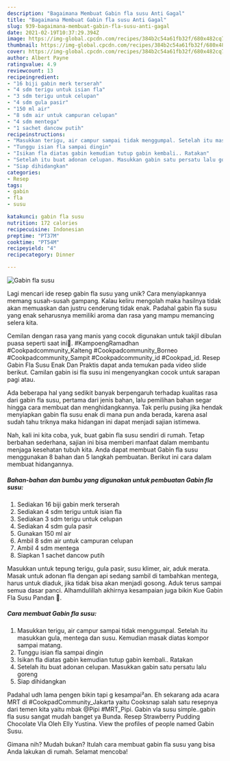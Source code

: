 ```yaml
---
description: "Bagaimana Membuat Gabin fla susu Anti Gagal"
title: "Bagaimana Membuat Gabin fla susu Anti Gagal"
slug: 939-bagaimana-membuat-gabin-fla-susu-anti-gagal
date: 2021-02-19T10:37:29.394Z
image: https://img-global.cpcdn.com/recipes/384b2c54a61fb32f/680x482cq70/gabin-fla-susu-foto-resep-utama.jpg
thumbnail: https://img-global.cpcdn.com/recipes/384b2c54a61fb32f/680x482cq70/gabin-fla-susu-foto-resep-utama.jpg
cover: https://img-global.cpcdn.com/recipes/384b2c54a61fb32f/680x482cq70/gabin-fla-susu-foto-resep-utama.jpg
author: Albert Payne
ratingvalue: 4.9
reviewcount: 13
recipeingredient:
- "16 biji gabin merk terserah"
- "4 sdm terigu untuk isian fla"
- "3 sdm terigu untuk celupan"
- "4 sdm gula pasir"
- "150 ml air"
- "8 sdm air untuk campuran celupan"
- "4 sdm mentega"
- "1 sachet dancow putih"
recipeinstructions:
- "Masukkan terigu, air campur sampai tidak menggumpal. Setelah itu masukkan gula, mentega dan susu. Kemudian masak diatas kompor sampai matang."
- "Tunggu isian fla sampai dingin"
- "Isikan fla diatas gabin kemudian tutup gabin kembali.. Ratakan"
- "Setelah itu buat adonan celupan. Masukkan gabin satu persatu lalu goreng"
- "Siap dihidangkan"
categories:
- Resep
tags:
- gabin
- fla
- susu

katakunci: gabin fla susu 
nutrition: 172 calories
recipecuisine: Indonesian
preptime: "PT37M"
cooktime: "PT54M"
recipeyield: "4"
recipecategory: Dinner

---
```



![Gabin fla susu](https://img-global.cpcdn.com/recipes/384b2c54a61fb32f/680x482cq70/gabin-fla-susu-foto-resep-utama.jpg)

Lagi mencari ide resep gabin fla susu yang unik? Cara menyiapkannya memang susah-susah gampang. Kalau keliru mengolah maka hasilnya tidak akan memuaskan dan justru cenderung tidak enak. Padahal gabin fla susu yang enak seharusnya memiliki aroma dan rasa yang mampu memancing selera kita.

Cemilan dengan rasa yang manis yang cocok digunakan untuk takjil dibulan puasa seperti saat ini🥰. #KampoengRamadhan #Cookpadcommunity_Kalteng #Cookpadcommunity_Borneo #Cookpadcommunity_Sampit #Cookpadcommunity_id #Cookpad_id. Resep Gabin Fla Susu Enak Dan Praktis dapat anda temukan pada video slide berikut. Camilan gabin isi fla susu ini mengenyangkan cocok untuk sarapan pagi atau.

Ada beberapa hal yang sedikit banyak berpengaruh terhadap kualitas rasa dari gabin fla susu, pertama dari jenis bahan, lalu pemilihan bahan segar hingga cara membuat dan menghidangkannya. Tak perlu pusing jika hendak menyiapkan gabin fla susu enak di mana pun anda berada, karena asal sudah tahu triknya maka hidangan ini dapat menjadi sajian istimewa.


Nah, kali ini kita coba, yuk, buat gabin fla susu sendiri di rumah. Tetap berbahan sederhana, sajian ini bisa memberi manfaat dalam membantu menjaga kesehatan tubuh kita. Anda dapat membuat Gabin fla susu menggunakan 8 bahan dan 5 langkah pembuatan. Berikut ini cara dalam membuat hidangannya.

<!--inarticleads1-->

##### Bahan-bahan dan bumbu yang digunakan untuk pembuatan Gabin fla susu:

1. Sediakan 16 biji gabin merk terserah
1. Sediakan 4 sdm terigu untuk isian fla
1. Sediakan 3 sdm terigu untuk celupan
1. Sediakan 4 sdm gula pasir
1. Gunakan 150 ml air
1. Ambil 8 sdm air untuk campuran celupan
1. Ambil 4 sdm mentega
1. Siapkan 1 sachet dancow putih


Masukkan untuk tepung terigu, gula pasir, susu klimer, air, aduk merata. Masak untuk adonan fla dengan api sedang sambil di tambahkan mentega, harus untuk diaduk, jika tidak bisa akan menjadi gosong. Aduk terus sampai semua dasar panci. Alhamdulillah akhirnya kesampaian juga bikin Kue Gabin Fla Susu Pandan 🤗. 

<!--inarticleads2-->

##### Cara membuat Gabin fla susu:

1. Masukkan terigu, air campur sampai tidak menggumpal. Setelah itu masukkan gula, mentega dan susu. Kemudian masak diatas kompor sampai matang.
1. Tunggu isian fla sampai dingin
1. Isikan fla diatas gabin kemudian tutup gabin kembali.. Ratakan
1. Setelah itu buat adonan celupan. Masukkan gabin satu persatu lalu goreng
1. Siap dihidangkan


Padahal udh lama pengen bikin tapi g kesampai²an. Eh sekarang ada acara MRT di #CookpadCommunity_Jakarta yaitu Cooksnap salah satu resepnya dari temen kita yaitu mbak @Pipi #MRT_Pipi. Gabin vla susu simple..gabin fla susu sangat mudah banget ya Bunda. Resep Strawberry Pudding Chocolate Vla Oleh Elly Yustina. View the profiles of people named Gabin Susu. 

Gimana nih? Mudah bukan? Itulah cara membuat gabin fla susu yang bisa Anda lakukan di rumah. Selamat mencoba!
